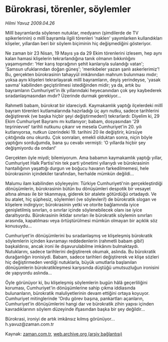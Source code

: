 # Bürokrasi, törenler, söylemler

*Hilmi Yavuz 2009.04.26*

<tr><td class="metin" colspan="2" style="padding-top: 20px; padding-left: 5px; padding-right: 10px;">Millî bayramlarda söylenen nutuklar, medyanın (şimdilerde de TV spikerlerinin) o millî bayramla ilgili törenleri 'naklen' yayımlarken kullandıkları klişeler, yıllardan beri bir söylem biçiminin hiç değişmediğini gösteriyor.</td></tr><tr><td class="metin" colspan="2" style="padding-top: 20px; padding-left: 5px; padding-right: 10px;"><p> Ne zaman bir 23 Nisan, 19 Mayıs ya da 29 Ekim törenlerini izlesem, hep aynı kalan hamasi klişelerin tekrarlandığına tanık olmanın bıkkınlığını yaşamışımdır: 'Her karış toprağının şehit kanlarıyla sulandığı vatan'; 'Samsun ufuklarından doğan güneş'; 'menkıbeler yazan şanlı askerlerimiz'! Bu, gerçekten bürokrasinin tahayyül imkânından mahrum bulunması mıdır; yoksa aynı klişeleri tekrarlayarak millî bayramların, deyiş yerindeyse, 'yasak savma' kabilinden geçiştirilmesi istediğinden midir; ya da, artık bu bayramların Cumhuriyet'in ilk yıllarındaki heyecanından çok şey kaybederek sıradanlaşmasından mıdır? Üzerinde durmak gerekiyor...
<p>Rahmetli babam, bürokrat bir idareciydi. Kaymakamlık yaptığı ilçelerdeki millî bayram törenleri kutlamalarında hazırladığı üç ayrı nutku, sadece tarihlerini değiştirerek (ve başka hiçbir şeyi değiştirmeden!) tekrarlardı: Diyelim ki, 29 Ekim Cumhuriyet Bayramı mı kutlanıyor; babam, dosyasından '29 teşrinievvel' tarihli nutkunu çıkarır ve mesela Cumhuriyet'in 20. yılı kutlanıyorsa, nutkun üzerindeki 19. tarihini 20 ile değiştirir, kürsüye çıktığında onu okurdu. Çok sonraları, emekli olduktan sonra, niçin böyle yaptığını sorduğumda, bana şu cevabı vermişti: 'O yıllarda hiçbir şey değişmiyordu da ondan!'
<p>Gerçekten öyle miydi; bilemiyorum. Ama babamın kaymakamlık yaptığı yıllar, Cumhuriyet Halk Partisi'nin tek parti yönetimi yıllarıydı ve bürokrasinin hantallığının yaşattığı durgun ve boğucu havanın farkedilmemesi, hele bürokrasinin içindekiler tarafından, herhalde mümkün değildi... 
<p>Malumu ilam kabilinden söyleyeyim: Türkiye Cumhuriyeti'nin gerçekleştirdiği dönüşümlerin, bürokrasinin bütün bu dönüşümleri despotik bir vesayet altına alması ile bir tıkanmaya, giderek bir atalete götürdüğü ortadaydı. Ve bu atalet, hiç şüphesiz, söylemleri (ve söylevleri!) de bürokratik slogan ve klişelere indirgiyor; bürokrasinin yetki ve otorite bağlamında iyice genişletilmiş sınırları, o sınırlar içinde söylenebilecek olanı ise iyice daraltıyordu. Bürokrasinin iktidar sınırları ile bürokratik söylemin sınırları arasında, kapatılması veya örtüştürülmesi mümkün olmayan bir açıklık söz konusuydu... 
<p>Cumhuriyet'in dönüşümlerini bu sıradanlaşmış ve klişeleşmiş bürokratik söylemlerin içinden kavramayı reddedenlerin (rahmetli babam gibi!) başkaldırısı, ancak ironi ile dışavurulabilme imkânını bulmaktaydı. Nutuklarını, sadece tarihlerini değiştirerek okumak, aslında. Bu bürokratik durağanlığın ironisiydi. Babam, sadece tarihleri değiştirerek ve klişe sözleri hiç değiştirmeden verdiği nutuklarla, büyük umutlarla başlanılan dönüşümlerin bürokratikleşmesi karşısında düştüğü umutsuzluğun ironisini de yapıyordu aslında...
<p>Öyle görünüyor ki, bu klişeleşmiş söylemlerin bugün hâlâ geçerliliğini koruması, Cumhuriyet'in dönüşümlerine sahip çıkma iddiasında bulunanların, bürokratik maluliyetlerinin devam ettiğini ortaya koyuyor. Cumhuriyet mitinglerinde 'Ordu görev başına, pankartları açanların, Cumhuriyet'in dönüşümlerini hangi dar ve bürokratik zihin yapısı içinden kavradıklarının söylem düzeyinde ifşasından başka bir şey değildir... 
<p>Bürokrasi, ironiyi de artık imkânsız kılmış görünüyor... h.yavuz@zaman.com.tr<br/></p></p></p></p></p></p></p></td></tr>

Kaynak: [zaman.com.tr](http://zaman.com.tr/yazar.do?yazino=841673), [web.archive.org (arşiv bağlantısı)](http://web.archive.org/web/20090504224930/http://www.zaman.com.tr:80/yazar.do?yazino=841673)
